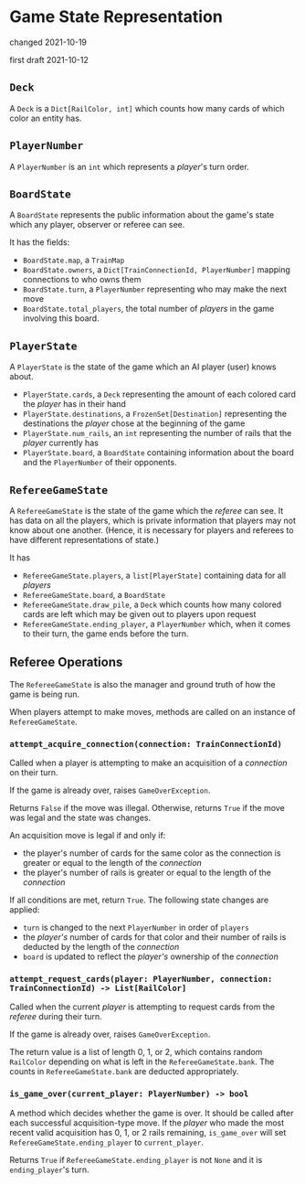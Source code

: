 # Game State Representation

changed
2021-10-19

first draft
2021-10-12

## `Deck`

A `Deck` is a `Dict[RailColor, int]` which counts how many cards of which color an entity has.

## `PlayerNumber`

A `PlayerNumber` is an `int` which represents a _player_'s turn order.

## `BoardState`

A `BoardState` represents the public information about the game's state which any player, observer or referee can see.

It has the fields:

- `BoardState.map`, a `TrainMap`
- `BoardState.owners`, a `Dict[TrainConnectionId, PlayerNumber]` mapping connections to who owns them
- `BoardState.turn`, a `PlayerNumber` representing who may make the next move
- `BoardState.total_players`, the total number of _players_ in the game involving this board.

## `PlayerState`

A `PlayerState` is the state of the game which an AI player (user) knows about.

- `PlayerState.cards`, a `Deck` representing the amount of each colored card the _player_ has in their hand
- `PlayerState.destinations`, a `FrozenSet[Destination]` representing the destinations the _player_ chose at the beginning of the game
- `PlayerState.num_rails`, an `int` representing the number of rails that the _player_ currently has
- `PlayerState.board`, a `BoardState` containing information about the board and the `PlayerNumber` of their opponents.

## `RefereeGameState`

A `RefereeGameState` is the state of the game which the _referee_ can see.
It has data on all the players, which is private information that players
may not know about one another. (Hence, it is necessary for players and
referees to have different representations of state.)

It has

- `RefereeGameState.players`, a `list[PlayerState]` containing data for all _players_
- `RefereeGameState.board`, a `BoardState`
- `RefereeGameState.draw_pile`, a `Deck` which counts how many colored cards are left which may be given out to players upon request
- `RefereeGameState.ending_player`, a `PlayerNumber` which, when it comes to their turn, the game ends before the turn.

## Referee Operations

The `RefereeGameState` is also the manager and ground truth of how the game is being run.

When players attempt to make moves, methods are called on an instance of `RefereeGameState`.

### `attempt_acquire_connection(connection: TrainConnectionId)`

Called when a player is attempting to make an acquisition of a _connection_ on their turn.

If the game is already over, raises `GameOverException`.

Returns `False` if the move was illegal. Otherwise, returns `True` if the move
was legal and the state was changes.

An acquisition move is legal if and only if:

- the player's number of cards for the same color as the connection is greater or equal to
  the length of the _connection_
- the player's number of rails is greater or equal to the length of the _connection_

If all conditions are met, return `True`. The following state changes are applied:

- `turn` is changed to the next `PlayerNumber` in order of `players`
- the _player's_ number of cards for that color and their number of rails is deducted
  by the length of the _connection_
- `board` is updated to reflect the _player's_ ownership of the _connection_ 

### `attempt_request_cards(player: PlayerNumber, connection: TrainConnectionId) -> List[RailColor]`

Called when the current _player_ is attempting to request cards from the _referee_ during their turn.

If the game is already over, raises `GameOverException`.

The return value is a list of length 0, 1, or 2, which contains random `RailColor`
depending on what is left in the `RefereeGameState.bank`. The counts in
`RefereeGameState.bank` are deducted appropriately.

### `is_game_over(current_player: PlayerNumber) -> bool`

A method which decides whether the game is over. It should be called after each successful acquisition-type move.
If the _player_ who made the most recent valid acquisition has 0, 1, or 2 rails remaining, `is_game_over` will
set `RefereeGameState.ending_player` to `current_player`.

Returns `True` if `RefereeGameState.ending_player` is not `None` and it is `ending_player`'s turn.
